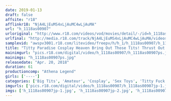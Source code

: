 ```yaml
---
date: 2019-01-13
draft: false
affsite: "r18"
afflinkr18: "NjA4LjEuMS4xLjAuMC4wLjAuMA"
url: "h_1118as00907"
urloriginal: "http://www.r18.com/videos/vod/movies/detail/-/id=h_1118as00907"
urlfinal: "http://media.r18.com/track/NjA4LjEuMS4xLjAuMC4wLjAuMA/videos/vod/movies/detail/-/id=h_1118as00907"
samplevid: "awspv3001.r18.com/litevideo/freepv/h/h_1/h_1118as00907/h_1118as00907_dmb_s.mp4"
title: "Titty Paradise Cosplay Heaven Bring Out Those Tits! Thrust Out That Ass! Make Me Cum!! Oh No, My Uniform Is Getting Wet...!!"
mainimgurl: "pics.r18.com/digital/video/h_1118as00907/h_1118as00907ps.jpg"
mainimgs: "h_1118as00907ps.jpg"
releasedate: "Apr. 20, 2018"
duration: 61
productioncomp: "Athena Legend"
girls: ['----']
categories: ['Big Tits', 'Amateur', 'Cosplay', 'Sex Toys', 'Titty Fuck']
imgurls: ['pics.r18.com/digital/video/h_1118as00907/h_1118as00907jp-1.jpg', 'pics.r18.com/digital/video/h_1118as00907/h_1118as00907jp-2.jpg', 'pics.r18.com/digital/video/h_1118as00907/h_1118as00907jp-3.jpg', 'pics.r18.com/digital/video/h_1118as00907/h_1118as00907jp-4.jpg', 'pics.r18.com/digital/video/h_1118as00907/h_1118as00907jp-5.jpg', 'pics.r18.com/digital/video/h_1118as00907/h_1118as00907jp-6.jpg', 'pics.r18.com/digital/video/h_1118as00907/h_1118as00907jp-7.jpg', 'pics.r18.com/digital/video/h_1118as00907/h_1118as00907jp-8.jpg', 'pics.r18.com/digital/video/h_1118as00907/h_1118as00907jp-9.jpg', 'pics.r18.com/digital/video/h_1118as00907/h_1118as00907jp-10.jpg', 'pics.r18.com/digital/video/h_1118as00907/h_1118as00907jp-11.jpg', 'pics.r18.com/digital/video/h_1118as00907/h_1118as00907jp-12.jpg', 'pics.r18.com/digital/video/h_1118as00907/h_1118as00907jp-13.jpg', 'pics.r18.com/digital/video/h_1118as00907/h_1118as00907jp-14.jpg', 'pics.r18.com/digital/video/h_1118as00907/h_1118as00907jp-15.jpg', 'pics.r18.com/digital/video/h_1118as00907/h_1118as00907jp-16.jpg', 'pics.r18.com/digital/video/h_1118as00907/h_1118as00907jp-17.jpg', 'pics.r18.com/digital/video/h_1118as00907/h_1118as00907jp-18.jpg', 'pics.r18.com/digital/video/h_1118as00907/h_1118as00907jp-19.jpg', 'pics.r18.com/digital/video/h_1118as00907/h_1118as00907jp-20.jpg']
imgs: ['h_1118as00907jp-1.jpg', 'h_1118as00907jp-2.jpg', 'h_1118as00907jp-3.jpg', 'h_1118as00907jp-4.jpg', 'h_1118as00907jp-5.jpg', 'h_1118as00907jp-6.jpg', 'h_1118as00907jp-7.jpg', 'h_1118as00907jp-8.jpg', 'h_1118as00907jp-9.jpg', 'h_1118as00907jp-10.jpg', 'h_1118as00907jp-11.jpg', 'h_1118as00907jp-12.jpg', 'h_1118as00907jp-13.jpg', 'h_1118as00907jp-14.jpg', 'h_1118as00907jp-15.jpg', 'h_1118as00907jp-16.jpg', 'h_1118as00907jp-17.jpg', 'h_1118as00907jp-18.jpg', 'h_1118as00907jp-19.jpg', 'h_1118as00907jp-20.jpg']
---
```

